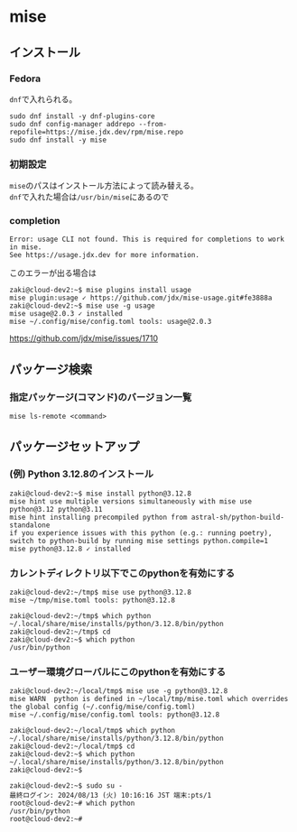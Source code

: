 # mise

## インストール

### Fedora

`dnf`で入れられる。

```console
sudo dnf install -y dnf-plugins-core
sudo dnf config-manager addrepo --from-repofile=https://mise.jdx.dev/rpm/mise.repo
sudo dnf install -y mise
```

### 初期設定

`mise`のパスはインストール方法によって読み替える。  
`dnf`で入れた場合は`/usr/bin/mise`にあるので

### completion


```console
Error: usage CLI not found. This is required for completions to work in mise.
See https://usage.jdx.dev for more information.
```

このエラーが出る場合は

```console
zaki@cloud-dev2:~$ mise plugins install usage
mise plugin:usage ✓ https://github.com/jdx/mise-usage.git#fe3888a  
zaki@cloud-dev2:~$ mise use -g usage
mise usage@2.0.3 ✓ installed                                                                                 mise ~/.config/mise/config.toml tools: usage@2.0.3
```

<https://github.com/jdx/mise/issues/1710>

## パッケージ検索

### 指定パッケージ(コマンド)のバージョン一覧

```console
mise ls-remote <command>
```

## パッケージセットアップ

### (例) Python 3.12.8のインストール

```console
zaki@cloud-dev2:~$ mise install python@3.12.8
mise hint use multiple versions simultaneously with mise use python@3.12 python@3.11
mise hint installing precompiled python from astral-sh/python-build-standalone
if you experience issues with this python (e.g.: running poetry), switch to python-build by running mise settings python.compile=1
mise python@3.12.8 ✓ installed   
```

### カレントディレクトリ以下でこのpythonを有効にする

```console
zaki@cloud-dev2:~/tmp$ mise use python@3.12.8
mise ~/tmp/mise.toml tools: python@3.12.8
```

```console
zaki@cloud-dev2:~/tmp$ which python
~/.local/share/mise/installs/python/3.12.8/bin/python
zaki@cloud-dev2:~/tmp$ cd 
zaki@cloud-dev2:~$ which python
/usr/bin/python
```

### ユーザー環境グローバルにこのpythonを有効にする

```console
zaki@cloud-dev2:~/local/tmp$ mise use -g python@3.12.8
mise WARN  python is defined in ~/local/tmp/mise.toml which overrides the global config (~/.config/mise/config.toml)
mise ~/.config/mise/config.toml tools: python@3.12.8
```

```console
zaki@cloud-dev2:~/local/tmp$ which python
~/.local/share/mise/installs/python/3.12.8/bin/python
zaki@cloud-dev2:~/local/tmp$ cd
zaki@cloud-dev2:~$ which python
~/.local/share/mise/installs/python/3.12.8/bin/python
zaki@cloud-dev2:~$ 
```

```console
zaki@cloud-dev2:~$ sudo su -
最終ログイン: 2024/08/13 (火) 10:16:16 JST 端末:pts/1
root@cloud-dev2:~# which python
/usr/bin/python
root@cloud-dev2:~# 
```
